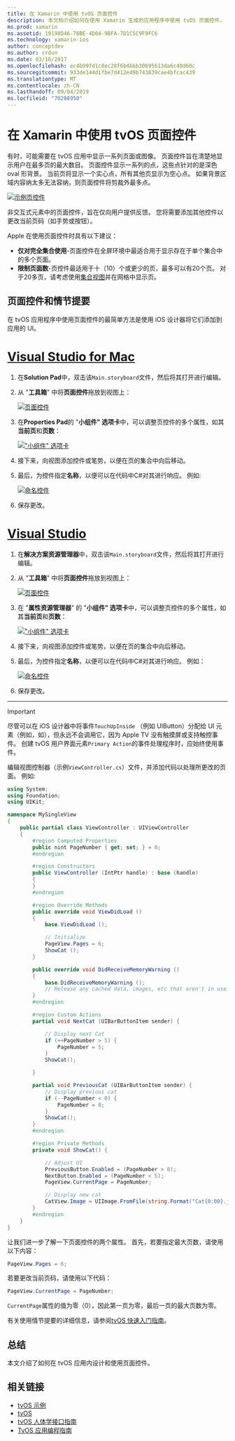 ```yaml
---
title: 在 Xamarin 中使用 tvOS 页面控件
description: 本文档介绍如何在使用 Xamarin 生成的应用程序中使用 tvOS 页面控件。 它提供页控件的高级说明，讨论如何在情节提要中对其进行设置，并检查如何响应页面更改事件。
ms.prod: xamarin
ms.assetid: 19198D46-7BBE-4D04-9BFA-7D1C5C9F9FC6
ms.technology: xamarin-ios
author: conceptdev
ms.author: crdun
ms.date: 03/16/2017
ms.openlocfilehash: ec4b99fd1c8ec28f6b4bbb30695613da6c40d60c
ms.sourcegitcommit: 933de144d1fbe7d412e49b743839cae4bfcac439
ms.translationtype: MT
ms.contentlocale: zh-CN
ms.lasthandoff: 09/04/2019
ms.locfileid: "70288950"
---
```

# <a name="working-with-tvos-page-controls-in-xamarin"></a>在 Xamarin 中使用 tvOS 页面控件

有时，可能需要在 tvOS 应用中显示一系列页面或图像。 页面控件旨在清楚地显示用户在最多页的最大数目。 页面控件显示一系列的点，这些点针对的是深色 oval 形背景。 当前页将显示一个实心点，所有其他页显示为空心点。 如果背景区域内容纳太多无法容纳，则页面控件将剪裁外最多点。

[![](page-controls-images/page01.png "示例页控件")](page-controls-images/page01.png#lightbox)

非交互式元素中的页面控件，旨在仅向用户提供反馈。 您将需要添加其他控件以更改当前页码（如手势或按钮）。

Apple 在使用页面控件时具有以下建议：

- **仅对完全集合使用**-页面控件在全屏环境中最适合用于显示存在于单个集合中的多个页面。
- **限制页面数**-页控件最适用于十（10）个或更少的页，最多可以有20个页。 对于20多页，请考虑使用[集合视图](~/ios/tvos/user-interface/collection-views.md)并在网格中显示页。

<a name="Page-Controls-and-Storyboards" />

## <a name="page-controls-and-storyboards"></a>页面控件和情节提要

在 tvOS 应用程序中使用页面控件的最简单方法是使用 iOS 设计器将它们添加到应用的 UI。

# <a name="visual-studio-for-mactabmacos"></a>[Visual Studio for Mac](#tab/macos)


1. 在**Solution Pad**中，双击该`Main.storyboard`文件，然后将其打开进行编辑。
1. 从 "**工具箱**" 中将**页面控件**拖放到视图上：

    [![](page-controls-images/page02.png "页面控件")](page-controls-images/page02.png#lightbox)
1. 在**Properties Pad**的 "**小组件" 选项卡**中，可以调整页控件的多个属性，如其**当前页**和**页数**：

    [![](page-controls-images/page03.png "\"小组件\" 选项卡")](page-controls-images/page03.png#lightbox)
1. 接下来，向视图添加控件或笔势，以便在页的集合中向后移动。
1. 最后，为控件指定**名称**，以便可以在代码中C#对其进行响应。 例如:

    [![](page-controls-images/page04.png "命名控件")](page-controls-images/page04.png#lightbox)
1. 保存更改。


# <a name="visual-studiotabwindows"></a>[Visual Studio](#tab/windows)


1. 在**解决方案资源管理器**中，双击该`Main.storyboard`文件，然后将其打开进行编辑。
1. 从 "**工具箱**" 中将**页面控件**拖放到视图上：

    [![](page-controls-images/page02-vs.png "页面控件")](page-controls-images/page02-vs.png#lightbox)
1. 在 "**属性资源管理器**" 的 "**小组件" 选项卡**中，可以调整页控件的多个属性，如其**当前页**和**页数**：

    [![](page-controls-images/page03-vs.png "\"小组件\" 选项卡")](page-controls-images/page03-vs.png#lightbox)
1. 接下来，向视图添加控件或笔势，以便在页的集合中向后移动。
1. 最后，为控件指定**名称**，以便可以在代码中C#对其进行响应。 例如：

    [![](page-controls-images/page04-vs.png "命名控件")](page-controls-images/page04-vs.png#lightbox)
1. 保存更改。


-----

> [!IMPORTANT]
> 尽管可以在 iOS 设计器中将事件`TouchUpInside` （例如 UIButton）分配给 UI 元素（例如，如），但永远不会调用它，因为 Apple TV 没有触摸屏或支持触控事件。 创建 tvOS 用户界面元素`Primary Action`的事件处理程序时，应始终使用事件。

编辑视图控制器（示例`ViewController.cs`）文件，并添加代码以处理所更改的页面。 例如:

```csharp
using System;
using Foundation;
using UIKit;

namespace MySingleView
{
    public partial class ViewController : UIViewController
    {
        #region Computed Properties
        public nint PageNumber { get; set; } = 0;
        #endregion

        #region Constructors
        public ViewController (IntPtr handle) : base (handle)
        {
        }
        #endregion

        #region Override Methods
        public override void ViewDidLoad ()
        {
            base.ViewDidLoad ();

            // Initialize
            PageView.Pages = 6;
            ShowCat ();
        }

        public override void DidReceiveMemoryWarning ()
        {
            base.DidReceiveMemoryWarning ();
            // Release any cached data, images, etc that aren't in use.
        }
        #endregion

        #region Custom Actions
        partial void NextCat (UIBarButtonItem sender) {

            // Display next Cat
            if (++PageNumber > 5) {
                PageNumber = 5;
            }
            ShowCat();

        }

        partial void PreviousCat (UIBarButtonItem sender) {
            // Display previous cat
            if (--PageNumber < 0) {
                PageNumber = 0;
            }
            ShowCat();
        }
        #endregion

        #region Private Methods
        private void ShowCat() {

            // Adjust UI
            PreviousButton.Enabled = (PageNumber > 0);
            NextButton.Enabled = (PageNumber < 5);
            PageView.CurrentPage = PageNumber;

            // Display new cat
            CatView.Image = UIImage.FromFile(string.Format("Cat{0:00}.jpg",PageNumber+1));
        }
        #endregion
    }
}
```

让我们进一步了解一下页面控件的两个属性。 首先，若要指定最大页数，请使用以下内容：

```csharp
PageView.Pages = 6;
```

若要更改当前页码，请使用以下代码：

```csharp
PageView.CurrentPage = PageNumber;
```

`CurrentPage`属性的值为零（0），因此第一页为零，最后一页的最大页数为零。

有关使用情节提要的详细信息，请参阅[tvOS 快速入门指南](~/ios/tvos/get-started/hello-tvos.md)。

<a name="Summary" />

## <a name="summary"></a>总结

本文介绍了如何在 tvOS 应用内设计和使用页面控件。



## <a name="related-links"></a>相关链接

- [tvOS 示例](https://docs.microsoft.com/samples/browse/?products=xamarin&term=Xamarin.iOS+tvOS)
- [tvOS](https://developer.apple.com/tvos/)
- [tvOS 人体学接口指南](https://developer.apple.com/tvos/human-interface-guidelines/)
- [TvOS 应用编程指南](https://developer.apple.com/library/prerelease/tvos/documentation/General/Conceptual/AppleTV_PG/)
